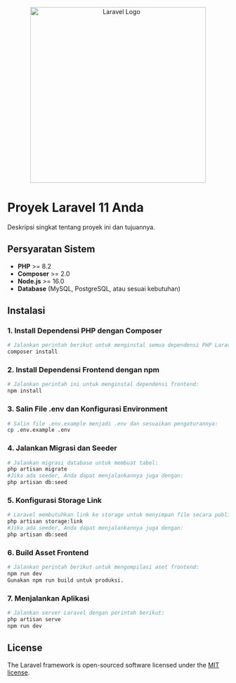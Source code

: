 <p align="center"><a href="https://laravel.com" target="_blank"><img src="https://raw.githubusercontent.com/laravel/art/master/logo-lockup/5%20SVG/2%20CMYK/1%20Full%20Color/laravel-logolockup-cmyk-red.svg" width="400" alt="Laravel Logo"></a></p>

# Proyek Laravel 11 Anda

Deskripsi singkat tentang proyek ini dan tujuannya.

## Persyaratan Sistem

- **PHP** >= 8.2
- **Composer** >= 2.0
- **Node.js** >= 16.0
- **Database** (MySQL, PostgreSQL, atau sesuai kebutuhan)

## Instalasi

### 1. Install Dependensi PHP dengan Composer

```bash
# Jalankan perintah berikut untuk menginstal semua dependensi PHP Laravel 11:
composer install
```
### 2. Install Dependensi Frontend dengan npm

```bash
# Jalankan perintah ini untuk menginstal dependensi frontend:
npm install
```

### 3. Salin File .env dan Konfigurasi Environment

```bash
# Salin file .env.example menjadi .env dan sesuaikan pengaturannya:
cp .env.example .env
```

### 4. Jalankan Migrasi dan Seeder


```bash
# Jalankan migrasi database untuk membuat tabel:
php artisan migrate
#Jika ada seeder, Anda dapat menjalankannya juga dengan:
php artisan db:seed
```

### 5. Konfigurasi Storage Link
```bash
# Laravel membutuhkan link ke storage untuk menyimpan file secara publik:
php artisan storage:link
#Jika ada seeder, Anda dapat menjalankannya juga dengan:
php artisan db:seed
```
### 6. Build Asset Frontend
``` bash
# Jalankan perintah berikut untuk mengompilasi aset frontend:
npm run dev
Gunakan npm run build untuk produksi.
```
### 7. Menjalankan Aplikasi
``` bash
# Jalankan server Laravel dengan perintah berikut:
php artisan serve
npm run dev
```






## License

The Laravel framework is open-sourced software licensed under the [MIT license](https://opensource.org/licenses/MIT).
